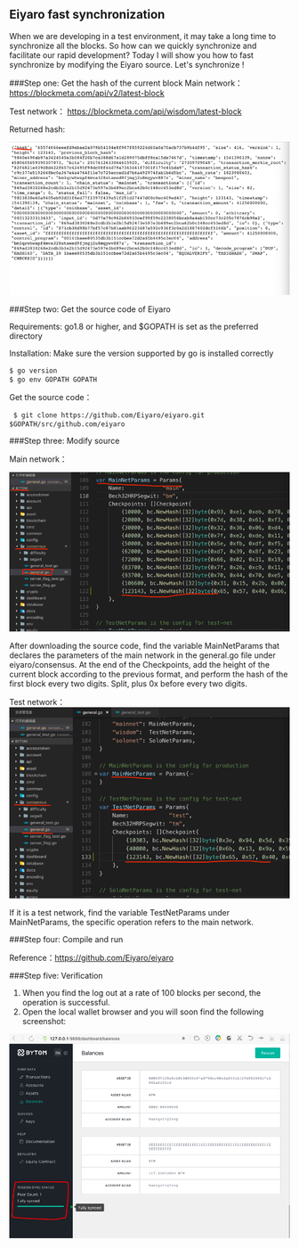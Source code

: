 ## Eiyaro fast synchronization

When we are developing in a test environment, it may take a long time to synchronize all the blocks. So how can we quickly synchronize and facilitate our rapid development? Today I will show  you how to fast synchronize by modifying the Eiyaro source. Let's synchronize !


###Step one: Get the hash of the current block
 Main network： <https://blockmeta.com/api/v2/latest-block>

 Test network： <https://blockmeta.com/api/wisdom/latest-block>

 Returned hash:

![avatar](https://raw.githubusercontent.com/huangxinglong/picture/master/201811/09/图片%201.png)

###Step two: Get the source code of Eiyaro

Requirements: go1.8 or higher, and $GOPATH is set as the preferred directory

Installation: Make sure the version supported by go is installed correctly

    $ go version	
    $ go env GOPATH GOPATH

   


Get the source code：

     $ git clone https://github.com/Eiyaro/eiyaro.git $GOPATH/src/github.com/eiyaro

###Step three: Modify source

Main network：

![avatar](https://raw.githubusercontent.com/huangxinglong/picture/master/201811/09/图片%202.png)

After downloading the source code, find the variable MainNetParams that declares the parameters of the main network in the general.go file under eiyaro/consensus. At the end of the Checkpoints, add the height of the current block according to the previous format, and perform the hash of the first block every two digits. Split, plus 0x before every two digits.

Test network：
![avatar](https://raw.githubusercontent.com/huangxinglong/picture/master/201811/09/图片%203.png)

If it is a test network, find the variable TestNetParams under MainNetParams, the specific operation refers to the main network.

###Step four: Compile and run

Reference：<https://github.com/Eiyaro/eiyaro>

###Step five: Verification
1. When you find the log out at a rate of 100 blocks per second, the operation is successful.
2. Open the local wallet browser and you will soon find the following screenshot:


![avatar](https://raw.githubusercontent.com/huangxinglong/picture/master/201811/09/picture4.png)



